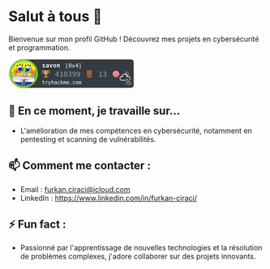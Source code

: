 # Salut à tous 👋

Bienvenue sur mon profil GitHub ! Découvrez mes projets en cybersécurité et programmation.

![Badge TryHackMe](https://raw.githubusercontent.com/FCiraci/FCiraci/main/assets/tryhackme-badge.png)

## 🔭 En ce moment, je travaille sur...
- L'amélioration de mes compétences en cybersécurité, notamment en pentesting et scanning de vulnérabilités.

## 📫 Comment me contacter :
- Email : furkan.ciraci@icloud.com
- LinkedIn : https://www.linkedin.com/in/furkan-ciraci/

## ⚡ Fun fact :
- Passionné par l'apprentissage de nouvelles technologies et la résolution de problèmes complexes, j'adore collaborer sur des projets innovants.
